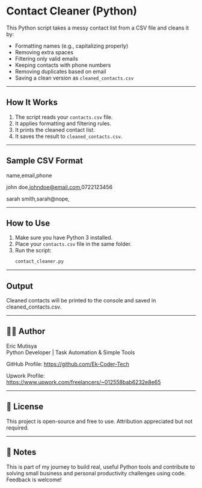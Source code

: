 # Contact Cleaner (Python)

This Python script takes a messy contact list from a CSV file and cleans it by:

- Formatting names (e.g., capitalizing properly)
- Removing extra spaces
- Filtering only valid emails
- Keeping contacts with phone numbers
- Removing duplicates based on email
- Saving a clean version as `cleaned_contacts.csv`
  
---

## How It Works

1. The script reads your `contacts.csv` file.
2. It applies formatting and filtering rules.
3. It prints the cleaned contact list.
4. It saves the result to `cleaned_contacts.csv`.

---

## Sample CSV Format

name,email,phone

john doe,johndoe@email.com,0722123456

sarah smith,sarah@nope,

---

## How to Use

1. Make sure you have Python 3 installed.
2. Place your `contacts.csv` file in the same folder.
3. Run the script:
   ```bash python
   contact_cleaner.py

---

## Output

Cleaned contacts will be printed to the console and saved in cleaned_contacts.csv.

---

## 🧑‍💻 Author

Eric Mutisya  
Python Developer | Task Automation & Simple Tools  

GitHub Profile: https://github.com/Ek-Coder-Tech

Upwork Profile: https://www.upwork.com/freelancers/~012558bab6232e8e65

---

## 📜 License
This project is open-source and free to use.
Attribution appreciated but not required.

---

## 📌 Notes
This is part of my journey to build real, useful Python tools and contribute to solving small business and personal productivity challenges using code. Feedback is welcome!
